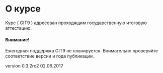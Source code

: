 # О курсе

Курс \( GIT9 \) адресован проходящим государственную итоговую аттестацию.

#### Внимание!

Ежегодная поддержка GIT9 не планируется. Внимательно проверяйте соответствие версии и года публикации.

version 0.3.2rc2 02.06.2017

